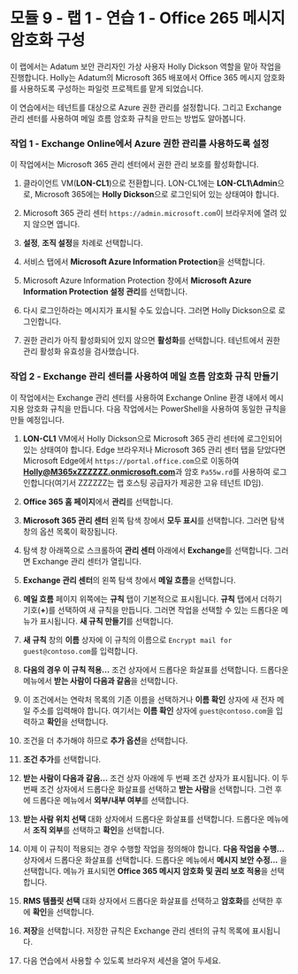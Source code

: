 # 모듈 9 - 랩 1 - 연습 1 - Office 265 메시지 암호화 구성


이 랩에서는 Adatum 보안 관리자인 가상 사용자 Holly Dickson 역할을 맡아 작업을 진행합니다. Holly는 Adatum의 Microsoft 365 배포에서 Office 365 메시지 암호화를 사용하도록 구성하는 파일럿 프로젝트를 맡게 되었습니다.

이 연습에서는 테넌트를 대상으로 Azure 권한 관리를 설정합니다. 그리고 Exchange 관리 센터를 사용하여 메일 흐름 암호화 규칙을 만드는 방법도 알아봅니다.

### 작업 1 - Exchange Online에서 Azure 권한 관리를 사용하도록 설정

이 작업에서는 Microsoft 365 관리 센터에서 권한 관리 보호를 활성화합니다. 
 
1. 클라이언트 VM(**LON-CL1**)으로 전환합니다. LON-CL1에는 **LON-CL1\Admin**으로, Microsoft 365에는 **Holly Dickson**으로 로그인되어 있는 상태여야 합니다. 

2. Microsoft 365 관리 센터 `https://admin.microsoft.com`이 브라우저에 열려 있지 않으면 엽니다.

3. **설정**, **조직 설정**을 차례로 선택합니다.

4. 서비스 탭에서 **Microsoft Azure Information Protection**을 선택합니다.

5. Microsoft Azure Information Protection 창에서 **Microsoft Azure Information Protection 설정 관리**를 선택합니다.

6. 다시 로그인하라는 메시지가 표시될 수도 있습니다.  그러면 Holly Dickson으로 로그인합니다.

7. 권한 관리가 아직 활성화되어 있지 않으면 **활성화**를 선택합니다. 테넌트에서 권한 관리 활성화 유효성을 검사했습니다.
  

### 작업 2 - Exchange 관리 센터를 사용하여 메일 흐름 암호화 규칙 만들기

이 작업에서는 Exchange 관리 센터를 사용하여 Exchange Online 환경 내에서 메시지용 암호화 규칙을 만듭니다. 다음 작업에서는 PowerShell을 사용하여 동일한 규칙을 만들 예정입니다. 

1. **LON-CL1** VM에서 Holly Dickson으로 Microsoft 365 관리 센터에 로그인되어 있는 상태여야 합니다. Edge 브라우저나 Microsoft 365 관리 센터 탭을 닫았다면 Microsoft Edge에서 `https://portal.office.com`으로 이동하여 **Holly@M365xZZZZZZ.onmicrosoft.com**과 암호 `Pa55w.rd`를 사용하여 로그인합니다(여기서 ZZZZZZ는 랩 호스팅 공급자가 제공한 고유 테넌트 ID임). 

2. **Office 365 홈 페이지**에서 **관리**를 선택합니다.

3. **Microsoft 365 관리 센터** 왼쪽 탐색 창에서 **모두 표시**를 선택합니다. 그러면 탐색 창의 옵션 목록이 확장됩니다. 

4. 탐색 창 아래쪽으로 스크롤하여 **관리 센터** 아래에서 **Exchange**를 선택합니다. 그러면 Exchange 관리 센터가 열립니다.

5. **Exchange 관리 센터**의 왼쪽 탐색 창에서 **메일 흐름**을 선택합니다.

6. **메일 흐름** 페이지 위쪽에는 **규칙** 탭이 기본적으로 표시됩니다. **규칙** 탭에서 더하기 기호(**+**)를 선택하여 새 규칙을 만듭니다. 그러면 작업을 선택할 수 있는 드롭다운 메뉴가 표시됩니다. **새 규칙 만들기**를 선택합니다.

7. **새 규칙** 창의 **이름** 상자에 이 규칙의 이름으로 `Encrypt mail for guest@contoso.com`를 입력합니다.

8. **다음의 경우 이 규칙 적용...** 조건 상자에서 드롭다운 화살표를 선택합니다. 드롭다운 메뉴에서 **받는 사람이 다음과 같음**을 선택합니다. 

9. 이 조건에서는 연락처 목록의 기존 이름을 선택하거나 **이름 확인** 상자에 새 전자 메일 주소를 입력해야 합니다. 여기서는 **이름 확인** 상자에 `guest@contoso.com`을 입력하고 **확인**을 선택합니다.

10. 조건을 더 추가해야 하므로 **추가 옵션**을 선택합니다.

11. **조건 추가**를 선택합니다. 

12. **받는 사람이 다음과 같음...** 조건 상자 아래에 두 번째 조건 상자가 표시됩니다. 이 두 번째 조건 상자에서 드롭다운 화살표를 선택하고 **받는 사람**을 선택합니다. 그런 후에 드롭다운 메뉴에서 **외부/내부 여부**를 선택합니다.

13. **받는 사람 위치 선택** 대화 상자에서 드롭다운 화살표를 선택합니다. 드롭다운 메뉴에서 **조직 외부**를 선택하고 **확인**을 선택합니다. 

14. 이제 이 규칙이 적용되는 경우 수행할 작업을 정의해야 합니다. **다음 작업을 수행...** 상자에서 드롭다운 화살표를 선택합니다. 드롭다운 메뉴에서 **메시지 보안 수정...** 을 선택합니다. 메뉴가 표시되면 **Office 365 메시지 암호화 및 권리 보호 적용**을 선택합니다.

15. **RMS 템플릿 선택** 대화 상자에서 드롭다운 화살표를 선택하고 **암호화**를 선택한 후에 **확인**을 선택합니다.

16. **저장**을 선택합니다. 저장한 규칙은 Exchange 관리 센터의 규칙 목록에 표시됩니다.

4. 다음 연습에서 사용할 수 있도록 브라우저 세션을 열어 두세요.
